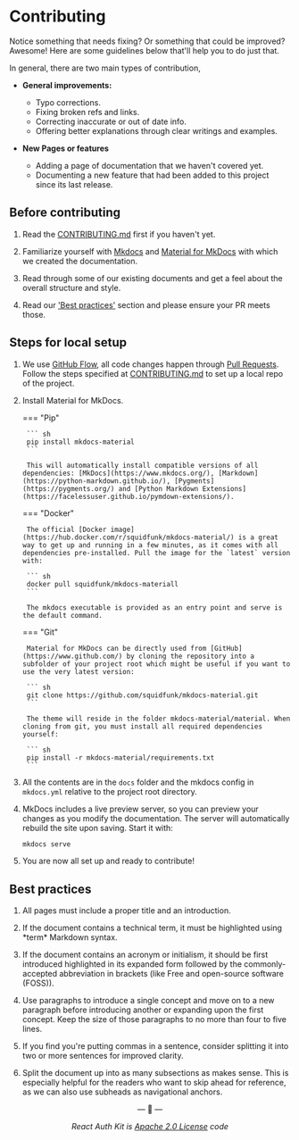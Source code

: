 # Contributing

<div data-ea-publisher="authkitarkadipme" data-ea-type="text" data-ea-keywords="web|react|javascript|python|database|node|mongo" id="contributing"></div>

Notice something that needs fixing? Or something that could be improved? Awesome! Here are some guidelines below that'll help you to do just that.

In general, there are two main types of contribution,

- **General improvements:**
  - Typo corrections.
  - Fixing broken refs and links.
  - Correcting inaccurate or out of date info.
  - Offering better explanations through clear writings and examples.

- **New Pages or features**
  - Adding a page of documentation that we haven't covered yet.
  - Documenting a new feature that had been added to this project since its last release.

## Before contributing

1. Read the [CONTRIBUTING.md](https://github.com/react-auth-kit/react-auth-kit/blob/master/CONTRIBUTING.md) first if you haven't yet.

2. Familiarize yourself with [Mkdocs](https://www.mkdocs.org/) and [Material for MkDocs](https://squidfunk.github.io/mkdocs-material/) with which we created the documentation.

3. Read through some of our existing documents and get a feel about the overall structure and style.

4. Read our ['Best practices'](#best-practices) section and please ensure your PR meets those.

## Steps for local setup

1. We use [GitHub Flow](https://guides.github.com/introduction/flow/index.html), all code changes happen through [Pull Requests](https://docs.github.com/en/free-pro-team@latest/github/collaborating-with-issues-and-pull-requests/about-pull-requests). Follow the steps specified at [CONTRIBUTING.md](https://github.com/react-auth-kit/react-auth-kit/blob/master/CONTRIBUTING.md) to set up a local repo of the project.

2. Install Material for MkDocs.

    === "Pip"

        ``` sh
        pip install mkdocs-material
        ```

        This will automatically install compatible versions of all dependencies: [MkDocs](https://www.mkdocs.org/), [Markdown](https://python-markdown.github.io/), [Pygments](https://pygments.org/) and [Python Markdown Extensions](https://facelessuser.github.io/pymdown-extensions/).

    === "Docker"

        The official [Docker image](https://hub.docker.com/r/squidfunk/mkdocs-material/) is a great way to get up and running in a few minutes, as it comes with all dependencies pre-installed. Pull the image for the `latest` version with:

        ``` sh
        docker pull squidfunk/mkdocs-materiall
        ```

        The mkdocs executable is provided as an entry point and serve is the default command.

    === "Git"

        Material for MkDocs can be directly used from [GitHub](https://www.github.com/) by cloning the repository into a subfolder of your project root which might be useful if you want to use the very latest version:

        ``` sh
        git clone https://github.com/squidfunk/mkdocs-material.git
        ```

        The theme will reside in the folder mkdocs-material/material. When cloning from git, you must install all required dependencies yourself:

        ``` sh
        pip install -r mkdocs-material/requirements.txt
        ```

3. All the contents are in the `docs` folder and the mkdocs config in `mkdocs.yml` relative to the project root directory.

4. MkDocs includes a live preview server, so you can preview your changes as you modify the documentation. The server will automatically rebuild the site upon saving. Start it with:

    ``` sh
    mkdocs serve
    ```

5. You are now all set up and ready to contribute!

## Best practices

1. All pages must include a proper title and an introduction.

2. If the document contains a technical term, it must be highlighted using \*term\* Markdown syntax.

3. If the document contains an acronym or initialism, it should be first introduced highlighted in its expanded form followed by the commonly-accepted abbreviation in brackets (like Free and open-source software (FOSS)).

4. Use paragraphs to introduce a single concept and move on to a new paragraph before introducing another or expanding upon the first concept. Keep the size of those paragraphs to no more than four to five lines.

5. If you find you're putting commas in a sentence, consider splitting it into two or more sentences for improved clarity.

6. Split the document up into as many subsections as makes sense. This is especially helpful for the readers who want to skip ahead for reference, as we can also use subheads as navigational anchors.

<p align="center">&mdash; 🔑  &mdash;</p>
<p align="center"><i>React Auth Kit is <a href="https://github.com/react-auth-kit/react-auth-kit/blob/master/LICENSE">Apache 2.0 License</a> code</i></p>
